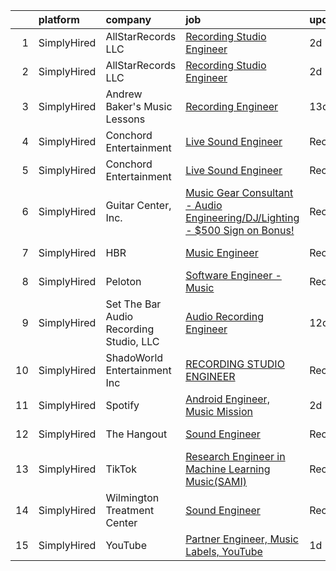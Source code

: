 

|    | platform    | company                                 | job                                                                                                                                                                                    | update_time   | location                |
|---:|:------------|:----------------------------------------|:---------------------------------------------------------------------------------------------------------------------------------------------------------------------------------------|:--------------|:------------------------|
|  1 | SimplyHired | AllStarRecords LLC                      | [Recording Studio Engineer](https://www.simplyhired.com/job/8GonRhcfkhVVhpxeNxQA8aVkkETBSLYOokn7XhsPvT2u8yx_I963EA?q=music+engineer)                                                   | 2d            | Las Vegas, NV           |
|  2 | SimplyHired | AllStarRecords LLC                      | [Recording Studio Engineer](https://www.simplyhired.com/job/8GonRhcfkhVVhpxeNxQA8aVkkETBSLYOokn7XhsPvT2u8yx_I963EA?q=music+engineer)                                                   | 2d            | Las Vegas, NV           |
|  3 | SimplyHired | Andrew Baker's Music Lessons            | [Recording Engineer](https://www.simplyhired.com/job/N6t6TshIueCAnhHA8s9Mvp_R_QASfQJF5IqetJVWRFBGPDnJ4y3ikA?q=music+engineer)                                                          | 13d           | North Brunswick, NJ     |
|  4 | SimplyHired | Conchord Entertainment                  | [Live Sound Engineer](https://www.simplyhired.com/job/UEA40oo_tuyiPqvpC2XRNDDUAd6VWYQaSSZopTq90hge9e7ynS5vdw?q=music+engineer)                                                         | Recently      | Boston, MA              |
|  5 | SimplyHired | Conchord Entertainment                  | [Live Sound Engineer](https://www.simplyhired.com/job/UEA40oo_tuyiPqvpC2XRNDDUAd6VWYQaSSZopTq90hge9e7ynS5vdw?q=music+engineer)                                                         | Recently      | Boston, MA              |
|  6 | SimplyHired | Guitar Center, Inc.                     | [Music Gear Consultant - Audio Engineering/DJ/Lighting - $500 Sign on Bonus!](https://www.simplyhired.com/job/A1q2-hoFBf33n2hzvrtqJdUCpA-f5UgA83I6sNug1CkHmCGdLFdqzA?q=music+engineer) | Recently      | Nashville, TN           |
|  7 | SimplyHired | HBR                                     | [Music Engineer](https://www.simplyhired.com/job/Elycl0USvzcrLYQXeYlKp0SlG_qWzxaHlmshcLTVc_AOkRNFqhizVA?q=music+engineer)                                                              | Recently      | Conway, SC              |
|  8 | SimplyHired | Peloton                                 | [Software Engineer - Music](https://www.simplyhired.com/job/ykjT3tTHrJeAADE8rmtccMhbtLaXqkTl6wiqGEk4aZ5uCVNMd1eAGA?q=music+engineer)                                                   | Recently      | Atlanta, GA             |
|  9 | SimplyHired | Set The Bar Audio Recording Studio, LLC | [Audio Recording Engineer](https://www.simplyhired.com/job/Jv3iNb_Q-ojG2ToR6FjPExUMRfsYidw0VlsYy8_vhEWpX2UI4he8aA?q=music+engineer)                                                    | 12d           | Baltimore, MD           |
| 10 | SimplyHired | ShadoWorld Entertainment Inc            | [RECORDING STUDIO ENGINEER](https://www.simplyhired.com/job/GwCuzAE1Z75JKGOc64ylj3GPMzBTziX1HpRLOs1Ry1SWuirAjqBXVA?q=music+engineer)                                                   | Recently      | Los Angeles, CA         |
| 11 | SimplyHired | Spotify                                 | [Android Engineer, Music Mission](https://www.simplyhired.com/job/7bTDM128lEm7Smp5UDxR922NH009ihQnETzwZbCkWk83K8YjDLa6og?q=music+engineer)                                             | 2d            | New York, NY            |
| 12 | SimplyHired | The Hangout                             | [Sound Engineer](https://www.simplyhired.com/job/pPtma4KfpJL8yv0IV160PCctZ7zJieTNPnwDrISJ5-REzhgDQyRTVw?q=music+engineer)                                                              | Recently      | Myrtle Beach, SC        |
| 13 | SimplyHired | TikTok                                  | [Research Engineer in Machine Learning Music(SAMI)](https://www.simplyhired.com/job/o_JKCEMFpNRO4FZQHiwgT2dF5qyeVpOqrRspP6GRP3HsRSMp9jTcgQ?q=music+engineer)                           | Recently      | Seattle, WA +1 location |
| 14 | SimplyHired | Wilmington Treatment Center             | [Sound Engineer](https://www.simplyhired.com/job/aOg5v-GYj1eK4z2mavVF1O_UEC4sJGBy19DGZf8y4aeXw1dwe9p3Uw?q=music+engineer)                                                              | Recently      | Wilmington, NC          |
| 15 | SimplyHired | YouTube                                 | [Partner Engineer, Music Labels, YouTube](https://www.simplyhired.com/job/p5A7bm4m3RQB9AmIgVJI7kyedlcb5LbFn1VuxJDzruSHXt3M681yug?q=music+engineer)                                     | 1d            | Mountain View, CA       |
